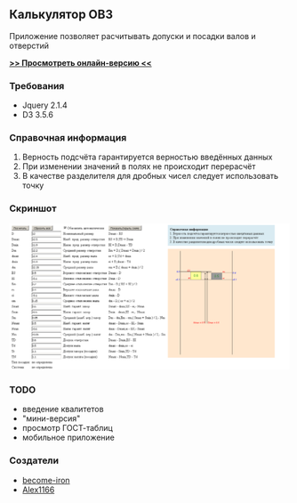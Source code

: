 ## Калькулятор ОВЗ

Приложение позволяет расчитывать допуски и посадки валов и отверстий

[**>> Просмотреть онлайн-версию <<**](https://become-iron.github.io/ovz_calc)

### Требования
* Jquery 2.1.4
* D3 3.5.6

### Справочная информация
1. Верность подсчёта гарантируется верностью введённых данных
2. При изменении значений в полях не происходит перерасчёт
3. В качестве разделителя для дробных чисел следует использовать точку

### Скриншот
![](stuff/screenshot.png)

### TODO
* введение квалитетов
* "мини-версия"
* просмотр ГОСТ-таблиц
* мобильное приложение

### Создатели
* [become-iron](http://github.com/become-iron)
* [Alex1166](http://github.com/Alex1166)
